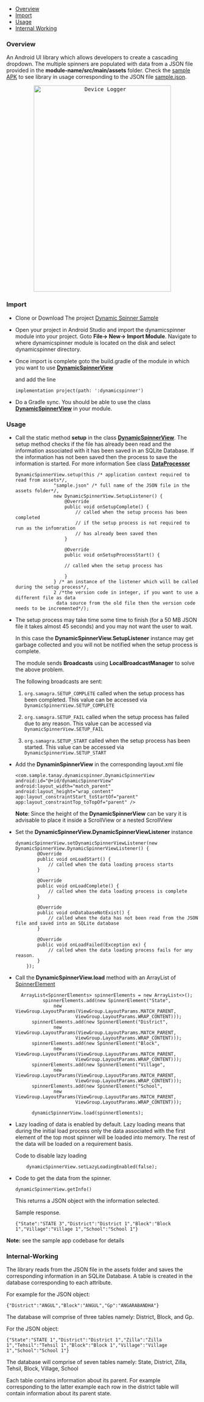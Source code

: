 *   [Overview](#Overview)
*   [Import](#Import)
*   [Usage](#Usage)
*   [Internal Working](#Internal-Working)
### Overview

An Android UI library which allows developers to create a cascading
dropdown. The multiple spinners are populated with data from a JSON file
provided in the **module-name/src/main/assets** folder. Check the
[sample APK](app-debug.apk) to see library in usage corresponding to the
JSON file [sample.json](app/src/main/assets/sample.json).

<p align="center">
<kbd>
<img src="screenshots/screenshot_2.png" alt="Device Logger" width="360" height="540">
</kbd>
</p>


### Import

* Clone or Download The project [Dynamic Spinner Sample](
                                https://github.com/Samagra-Development/cascading-dropdown)
                                
* Open your project in Android Studio and import the dynamicspinner
  module into your project. Goto **File-> New-> Import Module**.
  Navigate to where dynamicspinner module is located on the disk and
  select dynamicspinner directory.

* Once import is complete goto the build.gradle of the module in which
  you want to use [**DynamicSpinnerView**](/dynamicspinner/src/main/java/com/sample/tanay/dynamicspinner/DynamicSpinnerView.java)
  
  and add the line 
  
  ` implementation project(path: ':dynamicspinner') `
  
* Do a Gradle sync. You should be able to use the class
  [**DynamicSpinnerView**](/dynamicspinner/src/main/java/com/sample/tanay/dynamicspinner/DynamicSpinnerView.java)
  in your module.




  
### Usage

* Call the static method **setup** in the class
  [**DynamicSpinnerView**](/dynamicspinner/src/main/java/com/sample/tanay/dynamicspinner/DynamicSpinnerView.java).
  The setup method checks if the file has already been read and the
  information associated with it has been saved in an SQLite Database.
  If the information has not been saved then the process to save the
  information is started. For more information See class
  [**DataProcessor**](/dynamicspinner/src/main/java/com/sample/tanay/dynamicspinner/DataProcessor.java)
  
  ```
  DynamicSpinnerView.setup(this /* application context required to read from assets*/,
                "sample.json" /* full name of the JSON file in the assets folder*/,
                new DynamicSpinnerView.SetupListener() {
                    @Override
                    public void onSetupComplete() {
                        // called when the setup process has been completed
                        // if the setup process is not required to run as the infomration
                        // has already been saved then 
                    }

                    @Override
                    public void onSetupProcessStart() {
                    
                    // called when the setup process has

                    }
                } /* an instance of the listener which will be called during the setup process*/,
                2 /*the version code in integer, if you want to use a different file as data
                 data source from the old file then the version code needs to be incremented*/);

  ```


* The setup process may take time some time to finish (for a 50 MB JSON
  file it takes almost 45 seconds) and you may not want the user to
  wait. 
  
  In this case the **DynamicSpinnerView.SetupListener** instance may get
  garbage collected and you will not be notified when the setup process
  is complete. 
  
  The module sends **Broadcasts** using **LocalBroadcastManager** to
  solve the above problem. 
  
  The following broadcasts are sent: 
  1.    ```org.samagra.SETUP_COMPLETE``` called when the setup process
        has been completed. This value can be accessed via
        ```DynamicSpinnerView.SETUP_COMPLETE```
       
     
  2.    ```org.samagra.SETUP_FAIL``` called when the setup process has
        failed due to any reason. This value can be accessed via
        ```DynamicSpinnerView.SETUP_FAIL```
       
     
  3.    ```org.samagra.SETUP_START``` called when the setup process has
        been started. This value can be accessed via
        ```DynamicSpinnerView.SETUP_START```
       
       
       
  

* Add the **DynaminSpinnerView** in the corresponding layout.xml file

    ```
    <com.sample.tanay.dynamicspinner.DynamicSpinnerView
    android:id="@+id/dynamicSpinnerView" 
    android:layout_width="match_parent"
    android:layout_height="wrap_content"
    app:layout_constraintStart_toStartOf="parent"          
    app:layout_constraintTop_toTopOf="parent" /> 
    ```



   **Note**: Since the height of the **DynamicSpinnerView** can be vary
   it is advisable to place it inside a ScrollView or a nested
   ScrollView

* Set the **DynamicSpinnerView.DynamicSpinnerViewListener** instance 

    ```
    dynamicSpinnerView.setDynamicSpinnerViewListener(new DynamicSpinnerView.DynamicSpinnerViewListener() {
            @Override
            public void onLoadStart() {
                // called when the data loading process starts
            }

            @Override
            public void onLoadComplete() {
                // called when the data loading process is complete
            }

            @Override
            public void onDatabaseNotExist() {
                // called when the data has not been read from the JSON file and saved into an SQLite database
            }

            @Override
            public void onLoadFailed(Exception ex) {
                // called when the data loading process fails for any reason.
            }
        });

    ```

* Call the **DynamicSpinnerView.load** method with an ArrayList of
  [SpinnerElement](dynamicspinner/src/main/java/com/sample/tanay/SpinnerElement)

  ```
    ArrayList<SpinnerElements> spinnerElements = new ArrayList<>();
            spinnerElements.add(new SpinnerElement("State",
                new ViewGroup.LayoutParams(ViewGroup.LayoutParams.MATCH_PARENT,
                        ViewGroup.LayoutParams.WRAP_CONTENT)));
        spinnerElements.add(new SpinnerElement("District",
                new ViewGroup.LayoutParams(ViewGroup.LayoutParams.MATCH_PARENT,
                        ViewGroup.LayoutParams.WRAP_CONTENT)));
        spinnerElements.add(new SpinnerElement("Block",
                new ViewGroup.LayoutParams(ViewGroup.LayoutParams.MATCH_PARENT,
                        ViewGroup.LayoutParams.WRAP_CONTENT)));
        spinnerElements.add(new SpinnerElement("Village",
                new ViewGroup.LayoutParams(ViewGroup.LayoutParams.MATCH_PARENT,
                        ViewGroup.LayoutParams.WRAP_CONTENT)));
        spinnerElements.add(new SpinnerElement("School",
                new ViewGroup.LayoutParams(ViewGroup.LayoutParams.MATCH_PARENT,
                        ViewGroup.LayoutParams.WRAP_CONTENT)));

        dynamicSpinnerView.load(spinnerElements);
   ```

* Lazy loading of data is enabled by default. Lazy loading means that
  during the initial load process only the data associated with the
  first element of the top most spinner will be loaded into memory. The
  rest of the data will be loaded on a requirement basis. 
  
  Code to disable lazy loading
  ```
      dynamicSpinnerView.setLazyLoadingEnabled(false);
  ```

* Code to get the data from the spinner.

  ```
  dynamicSpinnerView.getInfo()
  ```
  This returns a JSON object with the information selected.
  
  Sample response.
  
  ```
  {"State":"STATE 3","District":"District 1","Block":"Block 1","Village":"Village 1","School":"School 1"}
  ```
  
**Note:** see the sample app codebase for details

### Internal-Working

The library reads from the JSON file in the assets folder and saves the
corresponding information in an SQLite Database. A table is created in
the database corresponding to each attribute.

For example for the JSON object:

``` 
{"District":"ANGUL","Block":"ANGUL","Gp":"ANGARABANDHA"}
 ```

The database will comprise of three tables namely: District, Block, and
Gp.

For the JSON object:

```
{"State":"STATE 1","District":"District 1","Zilla":"Zilla
1","Tehsil":"Tehsil 1","Block":"Block 1","Village":"Village
1","School":"School 1"}
```

The database will comprise of seven tables namely: State, District,
Zilla, Tehsil, Block, Village, School

Each table contains information about its parent. For example
corresponding to the latter example each row in the district table will
contain information about its parent state.